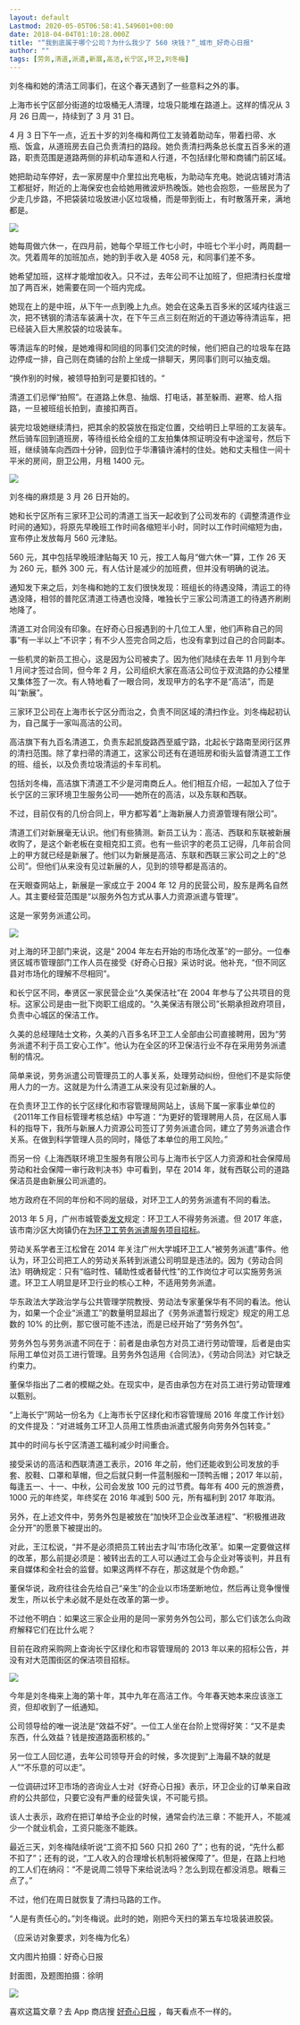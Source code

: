 ```yaml
---
layout: default
Lastmod: 2020-05-05T06:58:41.549601+00:00
date: 2018-04-04T01:10:28.000Z
title: "“我到底属于哪个公司？为什么我少了 560 块钱？”_城市_好奇心日报"
author: ""
tags: [劳务,清道,派遣,新展,高洁,长宁区,环卫,刘冬梅]
---
```


刘冬梅和她的清洁工同事们，在这个春天遇到了一些意料之外的事。

上海市长宁区部分街道的垃圾桶无人清理，垃圾只能堆在路道上。这样的情况从 3 月 26 日周一，持续到了 3 月 31 日。

4 月 3 日下午一点，近五十岁的刘冬梅和两位工友骑着助动车，带着扫帚、水瓶、饭盒，从道班房去自己负责清扫的路段。她负责清扫两条总长度五百多米的道路，职责范围是道路两侧的非机动车道和人行道，不包括绿化带和商铺门前区域。

她把助动车停好，去一家房屋中介里拉出充电板，为助动车充电。她说店铺对清洁工都挺好，附近的上海保安也会给她用微波炉热晚饭。她也会抱怨，一些居民为了少走几步路，不把袋装垃圾放进小区垃圾桶，而是带到街上，有时散落开来，满地都是。

[![](https://images.weserv.nl/?url=https%3A//archive.is/6GCUo/70b678ee58094d8183c1bba73c7f90a4f9334ecc)](https://images.weserv.nl/?url=https%3A//archive.is/6GCUo/70b678ee58094d8183c1bba73c7f90a4f9334ecc)

她每周做六休一，在四月前，她每个早班工作七小时，中班七个半小时，两周翻一次。凭着周年的加班加点，她的到手收入是 4058 元，和同事们差不多。

她希望加班，这样才能增加收入。只不过，去年公司不让加班了，但把清扫长度增加了两百米，她需要在同一个班内完成。

她现在上的是中班，从下午一点到晚上九点。她会在这条五百多米的区域内往返三次，把不锈钢的清洁车装满十次，在下午三点三刻在附近的干道边等待清运车，把已经装入巨大黑胶袋的垃圾装车。

等清运车的时候，是她难得和同组的同事们交流的时候，他们把自己的垃圾车在路边停成一排，自己则在商铺的台阶上坐成一排聊天，男同事们则可以抽支烟。

“换作别的时候，被领导拍到可是要扣钱的。“

清道工们忌惮“拍照”。在道路上休息、抽烟、打电话，甚至躲雨、避寒、给人指路，一旦被班组长拍到，直接扣两百。

装完垃圾她继续清扫，把其余的胶袋放在指定位置，交给明日上早班的工友装车。然后骑车回到道班房，等待组长给全组的工友拍集体照证明没有中途溜号，然后下班，继续骑车向西四十分钟，回到位于华漕镇许浦村的住处。她和丈夫租住一间十平米的房间，厨卫公用，月租 1400 元。

[![](https://images.weserv.nl/?url=https%3A//archive.is/6GCUo/00d486213acea578ab2e4f9b1e9bbd2d8fcfd608)](https://images.weserv.nl/?url=https%3A//archive.is/6GCUo/00d486213acea578ab2e4f9b1e9bbd2d8fcfd608)

刘冬梅的麻烦是 3 月 26 日开始的。

她和长宁区所有三家环卫公司的清道工当天一起收到了公司发布的《调整清道作业时间的通知》，将原先早晚班工作时间各缩短半小时，同时以工作时间缩短为由，宣布停止发放每月 560 元津贴。

560 元，其中包括早晚班津贴每天 10 元，按工人每月“做六休一”算，工作 26 天为 260 元，额外 300 元，有人估计是减少的加班费，但并没有明确的说法。

通知发下来之后，刘冬梅和她的工友们很快发现：班组长的待遇没降，清运工的待遇没降，相邻的普陀区清道工待遇也没降，唯独长宁三家公司清道工的待遇齐刷刷地降了。

清道工对合同没有印象。在好奇心日报遇到的十几位工人里，他们声称自己的同事“有一半以上”不识字；有不少人签完合同之后，也没有拿到过自己的合同副本。

一些机灵的新员工担心，这是因为公司被卖了。因为他们陆续在去年 11 月到今年 1 月间才签过合同，但今年 2 月，公司组织大家在高洁公司位于双流路的办公楼里又集体签了一次。有人特地看了一眼合同，发现甲方的名字不是“高洁”，而是叫“新展”。

三家环卫公司在上海市长宁区分而治之，负责不同区域的清扫作业。刘冬梅起初认为，自己属于一家叫高洁的公司。

高洁旗下有九百名清道工，负责东起凯旋路西至威宁路，北起长宁路南至闵行区界的清扫范围。除了拿扫帚的清道工，这家公司还有在道班房和街头监督清道工工作的班、组长，以及负责垃圾清运的卡车司机。

包括刘冬梅，高洁旗下清道工不少是河南商丘人。他们相互介绍，一起加入了位于长宁区的三家环境卫生服务公司——她所在的高洁，以及东联和西联。

不过，目前仅有的几份合同上，甲方都写着“上海新展人力资源管理有限公司”。

清道工们对新展毫无认识。他们有些猜测。新员工认为：高洁、西联和东联被新展收购了，是这个新老板在变相克扣工资。也有一些识字的老员工记得，几年前合同上的甲方就已经是新展了。他们以为新展是高洁、东联和西联三家公司之上的“总公司”。但他们从来没有见过新展的人，见到的领导都是高洁的。

在天眼查网站上，新展是一家成立于 2004 年 12 月的民营公司，股东是两名自然人。其主要经营范围是“以服务外包方式从事人力资源派遣与管理”。

这是一家劳务派遣公司。

[![](https://images.weserv.nl/?url=https%3A//archive.is/6GCUo/e5cca0aafbf7a5a5a29a1707b466dde238674f4d)](https://images.weserv.nl/?url=https%3A//archive.is/6GCUo/e5cca0aafbf7a5a5a29a1707b466dde238674f4d)

对上海的环卫部门来说，这是“ 2004 年左右开始的市场化改革”的一部分。一位奉贤区城市管理部门工作人员在接受《好奇心日报》采访时说。他补充，“但不同区县对市场化的理解不尽相同”。

和长宁区不同，奉贤区一家民营企业“久美保洁社”在 2004 年参与了公共项目的竞标。这家公司是由一批下岗职工组成的。“久美保洁有限公司”长期承担政府项目，负责中心城区的保洁工作。

久美的总经理陆士文称，久美的八百多名环卫工人全部由公司直接聘用，因为“劳务派遣不利于员工安心工作”。他认为在全区的环卫保洁行业不存在采用劳务派遣制的情况。

简单来说，劳务派遣公司管理员工的人事关系，处理劳动纠纷，但他们不是实际使用人力的一方。这就是为什么清道工从来没有见过新展的人。

在负责环卫工作的长宁区绿化和市容管理局网站上，该局下属一家事业单位的《2011年工作目标管理考核总结》中写道：“为更好的管理聘用人员，在区局人事科的指导下，我所与新展人力资源公司签订了劳务派遣合同，建立了劳务派遣合作关系。在做到科学管理人员的同时，降低了本单位的用工风险。”

而另一份《上海西联环境卫生服务有限公司与上海市长宁区人力资源和社会保障局劳动和社会保障一审行政判决书》中可看到，早在 2014 年，就有西联公司的道路保洁员是由新展公司派遣的。

地方政府在不同的年份和不同的层级，对环卫工人的劳务派遣有不同的看法。

2013 年 5 月，广州市城管委[发文](https://archive.is/o/6GCUo/www.chinanews.com/sh/2013/05-30/4872962.shtml)规定：环卫工人不得劳务派遣。但 2017 年底，该市南沙区大岗镇仍在[为环卫工劳务派遣服务项目招标](https://archive.is/o/6GCUo/www.buildnet.cn/Notice/Home/NoticeDetail/499b779afa9f11e793ee94de80864b76)。

劳动关系学者王江松曾在 2014 年关注广州大学城环卫工人“被劳务派遣”事件。他认为，环卫公司把工人的劳动关系转到派遣公司明显是违法的。因为《劳动合同法》明确规定：只有“临时性、辅助性或者替代性”的工作岗位才可以实施劳务派遣。环卫工人明显是环卫行业的核心工种，不适用劳务派遣。

华东政法大学政治学与公共管理学院教授、劳动法专家董保华有不同的看法。他认为，如果一个企业“派遣工”的数量明显超出了《劳务派遣暂行规定》规定的用工总数的 10% 的比例，那它很可能不违法，而是已经开始了“劳务外包”。

劳务外包与劳务派遣不同在于：前者是由承包方对员工进行劳动管理，后者是由实际用工单位对员工进行管理。且劳务外包适用《合同法》，《劳动合同法》对它缺乏约束力。

董保华指出了二者的模糊之处。在现实中，是否由承包方在对员工进行劳动管理难以甄别。

“上海长宁”网站一份名为《上海市长宁区绿化和市容管理局 2016 年度工作计划》的文件提及：“对进城务工环卫人员用工性质由派遣式服务向劳务外包转变。”

其中的时间与长宁区清道工福利减少时间重合。

接受采访的高洁和西联清道工表示，2016 年之前，他们还能收到公司发放的手套、胶鞋、口罩和草帽，但之后就只剩一件蓝制服和一顶鸭舌帽；2017 年以前，每逢五一、十一、中秋，公司会发放 100 元的过节费。每年有 400 元的旅游费，1000 元的年终奖，年终奖在 2016 年减到 500 元，所有福利到 2017 年取消。

另外，在上述文件中，劳务外包是被放在“加快环卫企业改革进程”、“积极推进政企分开”的愿景下被提出的。

对此，王江松说，“并不是必须把员工转出去才叫‘市场化改革’。如果一定要做这样的改革，那么前提必须是：被转出去的工人可以通过工会与企业对等谈判，并且有来自媒体和全社会的监督。如果这两样不存在，那这就是个伪命题。”

董保华说，政府往往会先给自己“亲生”的企业以市场垄断地位，然后再让竞争慢慢发生，所以长宁未必就不是处在改革的第一步。

不过他不明白：如果这三家企业用的是同一家劳务外包公司，那么它们该怎么向政府解释它们在比什么呢？

目前在政府采购网上查询长宁区绿化和市容管理局的 2013 年以来的招标公告，并没有对大范围街区的保洁项目招标。  

[![](https://images.weserv.nl/?url=https%3A//archive.is/6GCUo/fef52b4fc752374f19ea4f6d07df787682608cd8)](https://images.weserv.nl/?url=https%3A//archive.is/6GCUo/fef52b4fc752374f19ea4f6d07df787682608cd8)

今年是刘冬梅来上海的第十年，其中九年在高洁工作。今年春天她本来应该涨工资，但却收到了一纸通知。  

公司领导给的唯一说法是“效益不好”。一位工人坐在台阶上觉得好笑：“又不是卖东西，什么效益？钱是按道路面积核的。”

另一位工人回忆道，去年公司领导开会的时候，多次提到“上海最不缺的就是人”“不乐意的可以走”。

一位调研过环卫市场的咨询业人士对《好奇心日报》表示，环卫企业的订单来自政府的公共部位，只要它没有严重的经营失误，不可能亏损。

该人士表示，政府在把订单给予企业的时候，通常会约法三章：不能开人，不能减少一个就业机会，工资只能涨不能跌。

最近三天，刘冬梅陆续听说“工资不扣 560 只扣 260 了”；也有的说，“先什么都不扣了”；还有的说，“工人收入的合理增长机制将被保障了”。但是，在路上扫地的工人们在纳闷：“不是说周二领导下来给说法吗？怎么到现在都没消息。眼看三点了。”

不过，他们在周日就恢复了清扫马路的工作。

“人是有责任心的。”刘冬梅说。此时的她，刚把今天扫的第五车垃圾装进胶袋。

（应采访对象要求，刘冬梅为化名）  

文内图片拍摄：好奇心日报

封面图，及题图拍摄：徐明

[![](https://images.weserv.nl/?url=https%3A//archive.is/6GCUo/213c5879195c11108ce2177766b13f1ca68b38a4)](https://images.weserv.nl/?url=https%3A//archive.is/6GCUo/213c5879195c11108ce2177766b13f1ca68b38a4)

喜欢这篇文章？去 App 商店搜 [好奇心日报](https://archive.is/o/6GCUo/m.qdaily.com/mobile/downloads/empty/2) ，每天看点不一样的。


